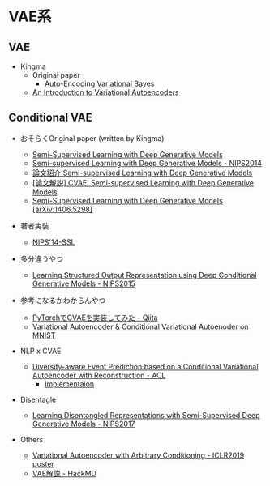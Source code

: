 # VAE系

## VAE

* Kingma
  * Original paper
    * [Auto-Encoding Variational Bayes](https://arxiv.org/abs/1312.6114)
  * [An Introduction to Variational Autoencoders](https://arxiv.org/abs/1906.02691)

## Conditional VAE

* おそらくOriginal paper (written by Kingma)
  * [Semi-Supervised Learning with Deep Generative Models](https://arxiv.org/abs/1406.5298)
  * [Semi-supervised Learning with Deep Generative Models - NIPS2014](https://papers.nips.cc/paper/5352-semi-supervised-learning-with-deep-generative-models)
  * [論文紹介 Semi-supervised Learning with Deep Generative Models](https://www.slideshare.net/beam2d/semisupervised-learning-with-deep-generative-models)
  * [[論文解説] CVAE: Semi-supervised Learning with Deep Generative Models](https://qiita.com/ku2482/items/da5ecd0c1cfce99f7a66)
  * [Semi-Supervised Learning with Deep Generative Models [arXiv:1406.5298]](http://musyoku.github.io/2016/07/02/semi-supervised-learning-with-deep-generative-models/)
* 著者実装
  * [NIPS'14-SSL](https://github.com/dpkingma/nips14-ssl)

* 多分違うやつ
  * [Learning Structured Output Representation using Deep Conditional Generative Models - NIPS2015](https://papers.nips.cc/paper/5775-learning-structured-output-representation-using-deep-conditional-generative-models)

* 参考になるかわからんやつ
  * [PyTorchでCVAEを実装してみた - Qiita](https://qiita.com/isuya/items/a856971647ba2390f5fe)
  * [Variational Autoencoder & Conditional Variational Autoenoder on MNIST](https://github.com/timbmg/VAE-CVAE-MNIST)

* NLP x CVAE
  * [Diversity-aware Event Prediction based on a Conditional Variational Autoencoder with Reconstruction - ACL](https://www.aclweb.org/anthology/D19-6014.pdf)
    * [Implementaion](https://github.com/hkiyomaru/diversity-aware-event-prediction)
* Disentagle
  * [Learning Disentangled Representations with Semi-Supervised Deep Generative Models - NIPS2017](https://papers.nips.cc/paper/7174-learning-disentangled-representations-with-semi-supervised-deep-generative-models)
* Others
  * [Variational Autoencoder with Arbitrary Conditioning - ICLR2019 poster](https://openreview.net/forum?id=SyxtJh0qYm)
  * [VAE解説 - HackMD](https://hackmd.io/@kivantium/Hki2JgCqB)


